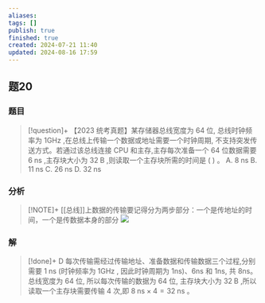 ```yaml
---
aliases: 
tags: []
publish: true
finished: true
created: 2024-07-21 11:40
updated: 2024-08-16 17:59
---
```

## 题20
### 题目
> [!question]+
> 【2023 统考真题】某存储器总线宽度为 64 位, 总线时钟频率为 $1\mathrm{{GHz}}$ ,在总线上传输一个数据或地址需要一个时钟周期, 不支持突发传送方式。若通过该总线连接 CPU 和主存,主存每次准备一个 64 位数据需要 $6\mathrm{\;{ns}}$ ,主存块大小为 ${32}\mathrm{\;B}$ ,则读取一个主存块所需的时间是 ( ) 。
> A. $8\mathrm{\;{ns}}$ B. ${11}\mathrm{\;{ns}}$ C. ${26}\mathrm{\;{ns}}$ D. ${32}\mathrm{\;{ns}}$
### 分析
> [!NOTE]+
> [[总线]]上数据的传输要记得分为两步部分：一个是传地址的时间，一个是传数据本身的部分
> ![](https://img.hwenyi.live/202408161811546.webp)
### 解
> [!done]+
> D
> 每次传输需经过传输地址、准备数据和传输数据三个过程,分别需要 $1\mathrm{\;{ns}}$ (时钟频率为 $1\mathrm{{GHz}}$ , 因此时钟周期为 1ns)、6ns 和 1ns, 共 8ns。
> 总线宽度为 64 位, 所以每次传输的数据为 64 位, 主存块大小为 ${32}\mathrm{\;B}$ ,所以读取一个主存块需要传输 4 次,即 $8\mathrm{\;{ns}} \times  4 = {32}\mathrm{\;{ns}}$ 。